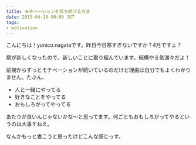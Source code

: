```yaml
---
title: モチベーションを保ち続ける方法
date: 2015-04-10 00:09 JST
tags:
- motivation
---
```


こんにちは！yunico.nagataです。昨日今日寒すぎないですか？4月ですよ？

期が新しくなったので、新しいことに取り組んでいます。結構やる気満々だよ！

前期からずっとモチベーションが続いているのだけど理由は自分でもよくわかりません。たぶん、

- 人と一緒にやってる
- 好きなことをやってる
- おもしろがってやってる

あたりが良いんじゃないかな〜と思ってます。何ごともおもしろがってやるというのは大事すねえ。

なんかもっと書こうと思ったけどこんな感じっす。
